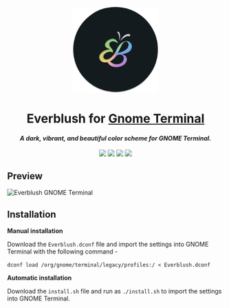 <div align="center">
    <img src="https://raw.githubusercontent.com/Everblush/.github/main/assets/logo.png" height="200px" width="200px" alt="logo"> 
</div>

<h1 align="center">Everblush for <a href="https://wiki.gnome.org/Apps/Terminal">Gnome Terminal</a></h1>

<h4 align="center"><i>A dark, vibrant, and beautiful color scheme for GNOME Terminal.</i></h4>

<p align="center">
    <a href="https://github.com/Everblush/terminal-emulators/stars"><img src="https://img.shields.io/github/stars/Everblush/terminal-emulators?color=e57474&labelColor=1e2528&style=for-the-badge"></a>
    <a href="https://github.com/Everblush/terminal-emulators/issues"><img src="https://img.shields.io/github/issues/Everblush/terminal-emulators?color=67b0e8&labelColor=1e2528&style=for-the-badge"></a>
    <a href="https://github.com/Everblush/terminal-emulators/blob/main/LICENSE"><img src="https://img.shields.io/static/v1?label=license&message=MIT&color=8ccf7e&labelColor=1e2528&style=for-the-badge"></a>
    <a href="https://github.com/Everblush/terminal-emulators/network/members"><img src="https://img.shields.io/github/forks/Everblush/terminal-emulators?color=e5c76b&labelColor=1e2528&style=for-the-badge"></a>
</p>

## Preview

![Everblush GNOME Terminal](https://raw.githubusercontent.com/prateektade/everblush-terminal-emulators/rework-repository/assets/Everblush-GNOME-Terminal.webp)

## Installation

**Manual installation**

Download the `Everblush.dconf` file and import the settings into GNOME Terminal with the following command -

```
dconf load /org/gnome/terminal/legacy/profiles:/ < Everblush.dconf
```

**Automatic installation**

Download the `install.sh` file and run as `./install.sh` to import the settings into GNOME Terminal.
